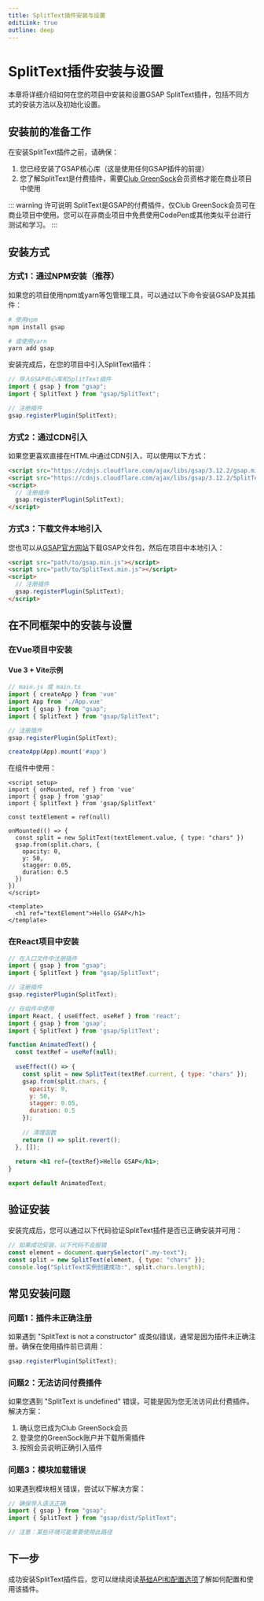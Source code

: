 ```yaml
---
title: SplitText插件安装与设置
editLink: true
outline: deep
---
```


# SplitText插件安装与设置

本章将详细介绍如何在您的项目中安装和设置GSAP SplitText插件，包括不同方式的安装方法以及初始化设置。

## 安装前的准备工作

在安装SplitText插件之前，请确保：

1. 您已经安装了GSAP核心库（这是使用任何GSAP插件的前提）
2. 您了解SplitText是付费插件，需要[Club GreenSock](https://greensock.com/club/)会员资格才能在商业项目中使用

::: warning 许可说明
SplitText是GSAP的付费插件，仅Club GreenSock会员可在商业项目中使用。您可以在非商业项目中免费使用CodePen或其他类似平台进行测试和学习。
:::

## 安装方式

### 方式1：通过NPM安装（推荐）

如果您的项目使用npm或yarn等包管理工具，可以通过以下命令安装GSAP及其插件：

```bash
# 使用npm
npm install gsap

# 或使用yarn
yarn add gsap
```

安装完成后，在您的项目中引入SplitText插件：

```javascript
// 导入GSAP核心库和SplitText插件
import { gsap } from "gsap";
import { SplitText } from "gsap/SplitText";

// 注册插件
gsap.registerPlugin(SplitText);
```

### 方式2：通过CDN引入

如果您更喜欢直接在HTML中通过CDN引入，可以使用以下方式：

```html
<script src="https://cdnjs.cloudflare.com/ajax/libs/gsap/3.12.2/gsap.min.js"></script>
<script src="https://cdnjs.cloudflare.com/ajax/libs/gsap/3.12.2/SplitText.min.js"></script>
<script>
  // 注册插件
  gsap.registerPlugin(SplitText);
</script>
```

### 方式3：下载文件本地引入

您也可以从[GSAP官方网站](https://greensock.com/get-started/)下载GSAP文件包，然后在项目中本地引入：

```html
<script src="path/to/gsap.min.js"></script>
<script src="path/to/SplitText.min.js"></script>
<script>
  // 注册插件
  gsap.registerPlugin(SplitText);
</script>
```

## 在不同框架中的安装与设置

### 在Vue项目中安装

#### Vue 3 + Vite示例

```javascript
// main.js 或 main.ts
import { createApp } from 'vue'
import App from './App.vue'
import { gsap } from "gsap";
import { SplitText } from "gsap/SplitText";

// 注册插件
gsap.registerPlugin(SplitText);

createApp(App).mount('#app')
```

在组件中使用：

```vue
<script setup>
import { onMounted, ref } from 'vue'
import { gsap } from 'gsap'
import { SplitText } from 'gsap/SplitText'

const textElement = ref(null)

onMounted(() => {
  const split = new SplitText(textElement.value, { type: "chars" })
  gsap.from(split.chars, {
    opacity: 0,
    y: 50,
    stagger: 0.05,
    duration: 0.5
  })
})
</script>

<template>
  <h1 ref="textElement">Hello GSAP</h1>
</template>
```

### 在React项目中安装

```jsx
// 在入口文件中注册插件
import { gsap } from "gsap";
import { SplitText } from "gsap/SplitText";

// 注册插件
gsap.registerPlugin(SplitText);

// 在组件中使用
import React, { useEffect, useRef } from 'react';
import { gsap } from 'gsap';
import { SplitText } from 'gsap/SplitText';

function AnimatedText() {
  const textRef = useRef(null);
  
  useEffect(() => {
    const split = new SplitText(textRef.current, { type: "chars" });
    gsap.from(split.chars, {
      opacity: 0,
      y: 50,
      stagger: 0.05,
      duration: 0.5
    });
    
    // 清理函数
    return () => split.revert();
  }, []);
  
  return <h1 ref={textRef}>Hello GSAP</h1>;
}

export default AnimatedText;
```

## 验证安装

安装完成后，您可以通过以下代码验证SplitText插件是否已正确安装并可用：

```javascript
// 如果成功安装，以下代码不会报错
const element = document.querySelector(".my-text");
const split = new SplitText(element, { type: "chars" });
console.log("SplitText实例创建成功:", split.chars.length);
```

## 常见安装问题

### 问题1：插件未正确注册

如果遇到 "SplitText is not a constructor" 或类似错误，通常是因为插件未正确注册。确保在使用插件前已调用：

```javascript
gsap.registerPlugin(SplitText);
```

### 问题2：无法访问付费插件

如果您遇到 "SplitText is undefined" 错误，可能是因为您无法访问此付费插件。解决方案：

1. 确认您已成为Club GreenSock会员
2. 登录您的GreenSock账户并下载所需插件
3. 按照会员说明正确引入插件

### 问题3：模块加载错误

如果遇到模块相关错误，尝试以下解决方案：

```javascript
// 确保导入语法正确
import { gsap } from "gsap";
import { SplitText } from "gsap/dist/SplitText";

// 注意：某些环境可能需要使用此路径
```

## 下一步

成功安装SplitText插件后，您可以继续阅读[基础API和配置选项](/plugins/core/splittext/configuration)了解如何配置和使用该插件。 